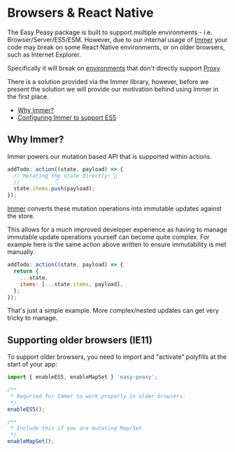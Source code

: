 # Browsers & React Native

The Easy Peasy package is built to support multiple environments - i.e. Browser/Server/ES5/ESM. However, due to our internal usage of [Immer](https://github.com/immerjs/immer) your code may break on some React Native environments, or on older browsers, such as Internet Explorer.

Specifically it will break on [environments](https://caniuse.com/?search=proxy) that don't directly support [Proxy](https://developer.mozilla.org/en-US/docs/Web/JavaScript/Reference/Global_Objects/Proxy).

There is a solution provided via the Immer library, however, before we present the solution we will provide our motivation behind using Immer in the first place.

- [Why Immer?](#why-immer)
- [Configuring Immer to support ES5](#configuring-immer-to-support-es5)

## Why Immer?

Immer powers our mutation based API that is supported within actions.

```javascript
addTodo: action((state, payload) => {
  // Mutating the state directly! 🤯
  //           👇
  state.items.push(payload);
});
```

[Immer](https://github.com/immerjs/immer) converts these mutation operations into immutable updates against the store.

This allows for a much improved developer experience as having to manage immutable update operations yourself can become quite complex. For example here is the same action above written to ensure immutability is met manually.

```javascript
addTodo: action((state, payload) => {
  return {
    ...state,
    items: [...state.items, payload],
  };
});
```

That's just a simple example. More complex/nested updates can get very tricky to manage.

## Supporting older browsers (IE11)

To support older browsers, you need to import and "activate" polyfills at the start of your app:

```javascript
import { enableES5, enableMapSet } 'easy-peasy';

/**
 * Requried for Immer to work properly in older browsers.
 */
enableES5();

/**
 * Include this if you are mutating Map/Set
 */
enableMapSet();
```
